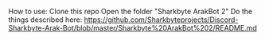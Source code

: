 How to use:
Clone this repo
Open the folder "Sharkbyte ArakBot 2"
Do the things described here: https://github.com/Sharkbyteprojects/Discord-Sharkbyte-Arak-Bot/blob/master/Sharkbyte%20ArakBot%202/README.md